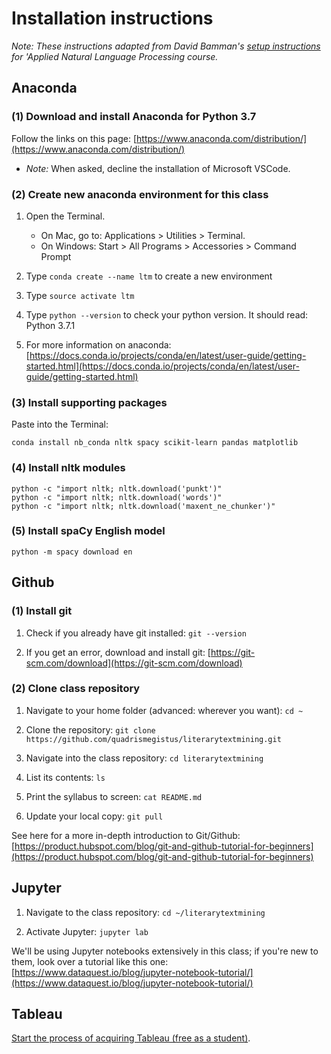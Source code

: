 # Installation instructions

*Note: These instructions adapted from David Bamman's [setup instructions](https://github.com/dbamman/anlp19/tree/master/0.setup) for 'Applied Natural Language Processing course.*

## Anaconda


### (1) Download and install Anaconda for Python 3.7

Follow the links on this page: [https://www.anaconda.com/distribution/](https://www.anaconda.com/distribution/)

* *Note:* When asked, decline the installation of Microsoft VSCode.

### (2) Create new anaconda environment for this class

1. Open the Terminal.
	* On Mac, go to: Applications > Utilities > Terminal.
	* On Windows: Start > All Programs > Accessories > Command Prompt

2. Type ```conda create --name ltm``` to create a new environment

3. Type ```source activate ltm```

4. Type ```python --version``` to check your python version. It should read: Python 3.7.1

5. For more information on anaconda: [https://docs.conda.io/projects/conda/en/latest/user-guide/getting-started.html](https://docs.conda.io/projects/conda/en/latest/user-guide/getting-started.html)

### (3) Install supporting packages

Paste into the Terminal:

```
conda install nb_conda nltk spacy scikit-learn pandas matplotlib
```

### (4) Install nltk modules

```
python -c "import nltk; nltk.download('punkt')"
python -c "import nltk; nltk.download('words')"
python -c "import nltk; nltk.download('maxent_ne_chunker')"
```

### (5) Install spaCy English model

```
python -m spacy download en
```

## Github

### (1) Install git

1. Check if you already have git installed: ```git --version```

2. If you get an error, download and install git: [https://git-scm.com/download](https://git-scm.com/download)

### (2) Clone class repository

1. Navigate to your home folder (advanced: wherever you want): ```cd ~```

2. Clone the repository: ```git clone https://github.com/quadrismegistus/literarytextmining.git```

3. Navigate into the class repository: ```cd literarytextmining```

4. List its contents: ```ls```

5. Print the syllabus to screen: ```cat README.md```

6. Update your local copy: ```git pull```

See here for a more in-depth introduction to Git/Github: [https://product.hubspot.com/blog/git-and-github-tutorial-for-beginners](https://product.hubspot.com/blog/git-and-github-tutorial-for-beginners)

## Jupyter

1. Navigate to the class repository: ```cd ~/literarytextmining```

2. Activate Jupyter: ```jupyter lab```

We'll be using Jupyter notebooks extensively in this class; if you're new to them, look over a tutorial like this one: [https://www.dataquest.io/blog/jupyter-notebook-tutorial/](https://www.dataquest.io/blog/jupyter-notebook-tutorial/)

## Tableau

[Start the process of acquiring Tableau (free as a student)](https://www.tableau.com/academic/students).